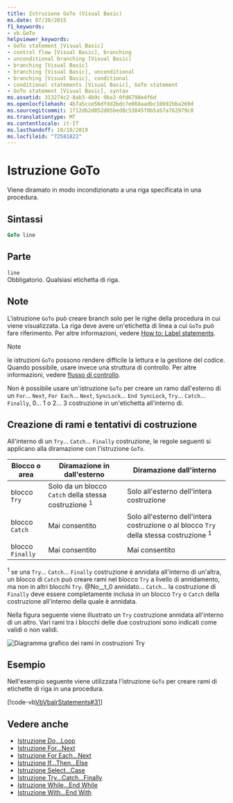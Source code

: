 ```yaml
---
title: Istruzione GoTo (Visual Basic)
ms.date: 07/20/2015
f1_keywords:
- vb.GoTo
helpviewer_keywords:
- GoTo statement [Visual Basic]
- control flow [Visual Basic], branching
- unconditional branching [Visual Basic]
- branching [Visual Basic]
- branching [Visual Basic], unconditional
- branching [Visual Basic], conditional
- conditional statements [Visual Basic], GoTo statement
- GoTo statement [Visual Basic], syntax
ms.assetid: 313274c2-8ab3-4b9c-9ba3-0fd6798e4f6d
ms.openlocfilehash: 4b7a5cce56dfdd2bdc7e068aadbc18b92bba269d
ms.sourcegitcommit: 1f12db2d852d05bed8c53845f0b5a57a762979c8
ms.translationtype: MT
ms.contentlocale: it-IT
ms.lasthandoff: 10/18/2019
ms.locfileid: "72581822"
---
```

# <a name="goto-statement"></a>Istruzione GoTo
Viene diramato in modo incondizionato a una riga specificata in una procedura.  
  
## <a name="syntax"></a>Sintassi  
  
```vb  
GoTo line  
```  
  
## <a name="part"></a>Parte  
 `line`  
 Obbligatorio. Qualsiasi etichetta di riga.  
  
## <a name="remarks"></a>Note  
 L'istruzione `GoTo` può creare branch solo per le righe della procedura in cui viene visualizzata. La riga deve avere un'etichetta di linea a cui `GoTo` può fare riferimento. Per altre informazioni, vedere [How to: Label statements](../../../visual-basic/programming-guide/program-structure/how-to-label-statements.md).  
  
> [!NOTE]
> le istruzioni `GoTo` possono rendere difficile la lettura e la gestione del codice. Quando possibile, usare invece una struttura di controllo. Per altre informazioni, vedere [flusso di controllo](../../../visual-basic/programming-guide/language-features/control-flow/index.md).  
  
 Non è possibile usare un'istruzione `GoTo` per creare un ramo dall'esterno di un `For`... `Next`, `For Each`... `Next`, `SyncLock`... `End SyncLock`, `Try`... `Catch`... `Finally`, 0... 1 o 2... 3 costruzione in un'etichetta all'interno di.  
  
## <a name="branching-and-try-constructions"></a>Creazione di rami e tentativi di costruzione  
 All'interno di un `Try`... `Catch`... `Finally` costruzione, le regole seguenti si applicano alla diramazione con l'istruzione `GoTo`.  
  
|Blocco o area|Diramazione in dall'esterno|Diramazione dall'interno|  
|---------------------|-------------------------------|-------------------------------|  
|blocco `Try`|Solo da un blocco `Catch` della stessa costruzione <sup>1</sup>|Solo all'esterno dell'intera costruzione|  
|blocco `Catch`|Mai consentito|Solo all'esterno dell'intera costruzione o al blocco `Try` della stessa costruzione <sup>1</sup>|  
|blocco `Finally`|Mai consentito|Mai consentito|  
  
 <sup>1</sup> se una `Try`... `Catch`... `Finally` costruzione è annidata all'interno di un'altra, un blocco di `Catch` può creare rami nel blocco `Try` a livello di annidamento, ma non in altri blocchi `Try`. @No__t_0 annidato... `Catch`... la costruzione di `Finally` deve essere completamente inclusa in un blocco `Try` o `Catch` della costruzione all'interno della quale è annidata.  
  
 Nella figura seguente viene illustrato un `Try` costruzione annidata all'interno di un altro. Vari rami tra i blocchi delle due costruzioni sono indicati come validi o non validi.  
  
 ![Diagramma grafico dei rami in costruzioni Try](./media/goto-statement/try-construction-branching.gif)  
  
## <a name="example"></a>Esempio  
 Nell'esempio seguente viene utilizzata l'istruzione `GoTo` per creare rami di etichette di riga in una procedura.  
  
 [!code-vb[VbVbalrStatements#31](~/samples/snippets/visualbasic/VS_Snippets_VBCSharp/VbVbalrStatements/VB/Class1.vb#31)]  
  
## <a name="see-also"></a>Vedere anche

- [Istruzione Do...Loop](../../../visual-basic/language-reference/statements/do-loop-statement.md)
- [Istruzione For...Next](../../../visual-basic/language-reference/statements/for-next-statement.md)
- [Istruzione For Each...Next](../../../visual-basic/language-reference/statements/for-each-next-statement.md)
- [Istruzione If...Then...Else](../../../visual-basic/language-reference/statements/if-then-else-statement.md)
- [Istruzione Select...Case](../../../visual-basic/language-reference/statements/select-case-statement.md)
- [Istruzione Try...Catch...Finally](../../../visual-basic/language-reference/statements/try-catch-finally-statement.md)
- [Istruzione While...End While](../../../visual-basic/language-reference/statements/while-end-while-statement.md)
- [Istruzione With...End With](../../../visual-basic/language-reference/statements/with-end-with-statement.md)
